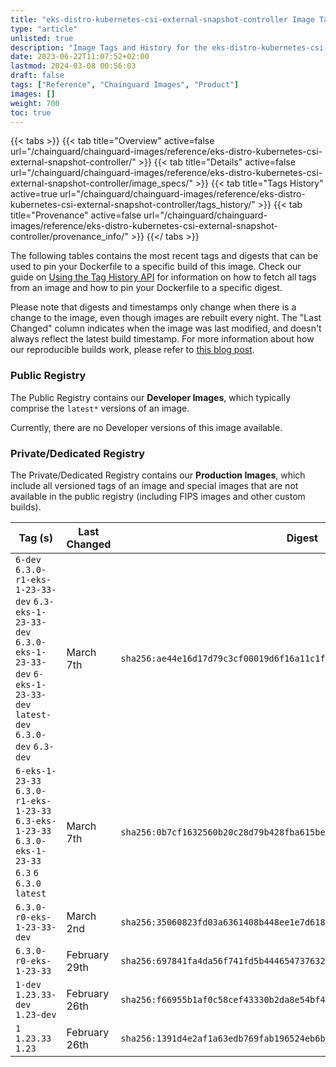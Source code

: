 ```yaml
---
title: "eks-distro-kubernetes-csi-external-snapshot-controller Image Tags History"
type: "article"
unlisted: true
description: "Image Tags and History for the eks-distro-kubernetes-csi-external-snapshot-controller Chainguard Image"
date: 2023-06-22T11:07:52+02:00
lastmod: 2024-03-08 00:56:03
draft: false
tags: ["Reference", "Chainguard Images", "Product"]
images: []
weight: 700
toc: true
---
```


{{< tabs >}}
{{< tab title="Overview" active=false url="/chainguard/chainguard-images/reference/eks-distro-kubernetes-csi-external-snapshot-controller/" >}}
{{< tab title="Details" active=false url="/chainguard/chainguard-images/reference/eks-distro-kubernetes-csi-external-snapshot-controller/image_specs/" >}}
{{< tab title="Tags History" active=true url="/chainguard/chainguard-images/reference/eks-distro-kubernetes-csi-external-snapshot-controller/tags_history/" >}}
{{< tab title="Provenance" active=false url="/chainguard/chainguard-images/reference/eks-distro-kubernetes-csi-external-snapshot-controller/provenance_info/" >}}
{{</ tabs >}}

The following tables contains the most recent tags and digests that can be used to pin your Dockerfile to a specific build of this image. Check our guide on [Using the Tag History API](/chainguard/chainguard-images/using-the-tag-history-api/) for information on how to fetch all tags from an image and how to pin your Dockerfile to a specific digest.

Please note that digests and timestamps only change when there is a change to the image, even though images are rebuilt every night. The "Last Changed" column indicates when the image was last modified, and doesn't always reflect the latest build timestamp. For more information about how our reproducible builds work, please refer to [this blog post](https://www.chainguard.dev/unchained/reproducing-chainguards-reproducible-image-builds).

### Public Registry
The Public Registry contains our **Developer Images**, which typically comprise the `latest*` versions of an image.

Currently, there are no Developer versions of this image available.

### Private/Dedicated Registry
The Private/Dedicated Registry contains our **Production Images**, which include all versioned tags of an image and special images that are not available in the public registry (including FIPS images and other custom builds).

| Tag (s)                                                                                                                                  | Last Changed  | Digest                                                                    |
|------------------------------------------------------------------------------------------------------------------------------------------|---------------|---------------------------------------------------------------------------|
|  `6-dev` `6.3.0-r1-eks-1-23-33-dev` `6.3-eks-1-23-33-dev` `6.3.0-eks-1-23-33-dev` `6-eks-1-23-33-dev` `latest-dev` `6.3.0-dev` `6.3-dev` | March 7th     | `sha256:ae44e16d17d79c3cf00019d6f16a11c1f580d01e061448901cbbf68b3fb0ccf8` |
|  `6-eks-1-23-33` `6.3.0-r1-eks-1-23-33` `6.3-eks-1-23-33` `6.3.0-eks-1-23-33` `6.3` `6` `6.3.0` `latest`                                 | March 7th     | `sha256:0b7cf1632560b20c28d79b428fba615be59166b41fd72b26728176f6546e13d6` |
|  `6.3.0-r0-eks-1-23-33-dev`                                                                                                              | March 2nd     | `sha256:35060823fd03a6361408b448ee1e7d618748c58521d0c4664f575a273cd12184` |
|  `6.3.0-r0-eks-1-23-33`                                                                                                                  | February 29th | `sha256:697841fa4da56f741fd5b444654737632ba388683c1b992fe76915b928a2f3e9` |
|  `1-dev` `1.23.33-dev` `1.23-dev`                                                                                                        | February 26th | `sha256:f66955b1af0c58cef43330b2da8e54bf496434cd957577c36a40a5d5a97dcdd9` |
|  `1` `1.23.33` `1.23`                                                                                                                    | February 26th | `sha256:1391d4e2af1a63edb769fab196524eb6b97c94d53109e85db43ce6749c69b156` |


